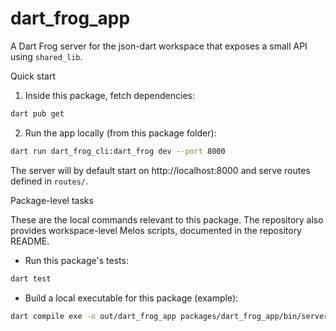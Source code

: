 # dart_frog_app

A Dart Frog server for the json-dart workspace that exposes a small API using `shared_lib`.

Quick start

1. Inside this package, fetch dependencies:

```bash
dart pub get
```

2. Run the app locally (from this package folder):

```bash
dart run dart_frog_cli:dart_frog dev --port 8000
```

The server will by default start on http://localhost:8000 and serve routes defined in `routes/`.

Package-level tasks

These are the local commands relevant to this package. The repository also provides workspace-level Melos scripts, documented in the repository README.

- Run this package's tests:

```bash
dart test
```

- Build a local executable for this package (example):

```bash
dart compile exe -o out/dart_frog_app packages/dart_frog_app/bin/server.dart
```
